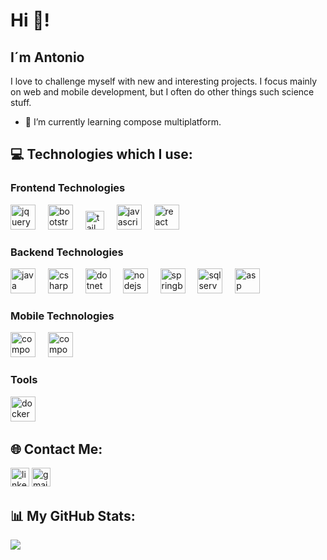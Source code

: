 # Hi 👋!
## I´m Antonio

I love to challenge myself with new and interesting projects. I focus mainly on web and mobile development, but I often do other things such science stuff.

- 🌱 I’m currently learning compose multiplatform.

## 💻 Technologies which I use:

### Frontend Technologies

<div align="left">
  <img src="https://github.com/vorillaz/devicons/blob/master/!SVG/jquery_logo.svg" height="40" alt="jquery logo"  />
  <img width="12" />
  <img src="https://cdn.jsdelivr.net/gh/devicons/devicon/icons/bootstrap/bootstrap-original.svg" height="40" alt="bootstrap logo"  />
  <img width="12" />
  <img src="https://upload.wikimedia.org/wikipedia/commons/d/d5/Tailwind_CSS_Logo.svg" height="30" alt="tailwindcss logo"  />
  <img width="12" />
  <img src="https://cdn.jsdelivr.net/gh/devicons/devicon/icons/javascript/javascript-original.svg" height="40" alt="javascript logo"  />
  <img width="12" />
  <img src="https://cdn.jsdelivr.net/gh/devicons/devicon/icons/react/react-original.svg" height="40" alt="react logo"  />
  <img width="12" />
</div>

### Backend Technologies
<div align="left">
  <img src="https://cdn.jsdelivr.net/gh/devicons/devicon/icons/java/java-original.svg" height="40" alt="java logo"  />
  <img width="12" />
  <img src="https://upload.wikimedia.org/wikipedia/commons/b/bd/Logo_C_sharp.svg" height="40" alt="csharp logo"  />
  <img width="12" />
  <img src="https://upload.wikimedia.org/wikipedia/commons/e/ee/.NET_Core_Logo.svg" height="40" alt="dotnet logo"  />
  <img width="12" />
  <img src="https://upload.wikimedia.org/wikipedia/commons/d/d9/Node.js_logo.svg" height="40" alt="nodejs logo"  />
  <img width="12" />
  <img src="https://user-images.githubusercontent.com/33158051/103466606-760a4000-4d14-11eb-9941-2f3d00371471.png" height="40" alt="springboot logo"  />
  <img width="12" />
  <img src="https://img.icons8.com/?size=100&id=laYYF3dV0Iew&format=png&color=000000" height="40" alt="sqlserver logo"  />
  <img width="12" />
  <img src="https://www.cdnlogo.com/logos/n/1/netframework.svg" height="40" alt="asp logo"  />
  <img width="20" />
</div>

### Mobile Technologies
<div align="left">
  <img src="https://logo.svgcdn.com/d/jetpackcompose-original.png" height="40" alt="compose logo"  />
  <img width="12" />
    <img src="https://upload.wikimedia.org/wikipedia/commons/0/06/Kotlin_Icon.svg" height="40" alt="compose logo"  />
  <img width="12" />
</div>


### Tools

<div align="left">
  <img src="https://upload.wikimedia.org/wikipedia/commons/a/a7/Docker-svgrepo-com.svg" height="40" alt="docker logo"  />
  <img width="12" />
</div>


## 🌐 Contact Me:
<a href="https://www.linkedin.com/in/antonio-lópeza7/"><img src="https://cdn.jsdelivr.net/gh/devicons/devicon/icons/linkedin/linkedin-original.svg" height="30" alt="linkedin logo"/></a>
<a href="mailto:antoniolm386@gmail.com"> <img src="https://cdn.iconscout.com/icon/free/png-512/free-gmail-2981844-2476484.png?f=webp&amp" height="30" alt="gmail logo"> </a>


## 📊 My GitHub Stats:
![](https://github-readme-stats.vercel.app/api/top-langs/?username=AntonioAlvarezlm386&theme=dark&hide_border=false&include_all_commits=true&count_private=true&layout=compact)
